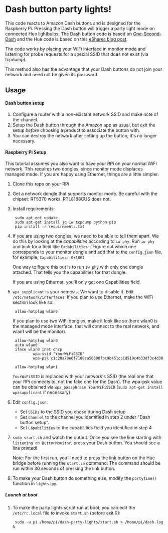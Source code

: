# Dash button party lights!

This code reacts to Amazon Dash buttons and is designed for the Raspberry Pi.
Pressing the Dash button will trigger a party light mode on connected Hue
lightbulbs. The Dash button code is based on
[One-Second-Dash](https://github.com/ridiculousfish/one-second-dash)
and the Hue code is based on this
[eShares blog post](https://blog.esharesinc.com/how-we-connect-our-office-lights-to-nps-twitter-and-slack/).

The code works by placing your WiFi interface in monitor mode and listening for
probe requests for a special SSID that does not exist (via tcpdump).

This method also has the advantage that your Dash buttons do not join your
network and need not be given its password.

## Usage

#### Dash button setup

1. Configure a router with a non-existant network SSID and make note of the
   channel.
2. Setup the Dash button through the Amazon app as usual, but exit the setup
   _before_ choosing a product to associate the button with.
3. You can destroy the network after setting up the button; it's no longer
   necessary.

#### Raspberry Pi Setup

This tutorial assumes you also want to have your RPi on your normal WiFi
network. This requires two dongles, since monitor mode displaces managed mode.
If you are happy using Ethernet, things are a little simpler.

1. Clone this repo on your RPi
2. Get a network dongle that supports monitor mode.
   Be careful with the chipset: RT5370 works, RTL8188CUS does not.
3. Install requirements:

        sudo apt-get update
		sudo apt-get install jq iw tcpdump python-pip
        pip install -r requirements.txt

4. If you are using two dongles, we need to be able to tell them apart.
   We do this by looking at the _capabilities_ according to `iw phy`.
   Run `iw phy` and look for a field like `Capabilities:`.
   Figure out which one corresponds to your monitor dongle and add that to the
   `config.json` file, for example, `Capabilities: 0x1862`
    
    One way to figure this out is to run `iw phy` with only one dongle
    attached. That tells you the capabilities for that dongle.
	
	If you are using Ethernet, you'll only get one Capabilities field.

5. `wpa_supplicant` is your nemesis. We want to disable it.
   Edit `/etc/network/interfaces`. If you plan to use Ethernet, make the WiFi
   section look like so:

        allow-hotplug wlan0
    
	If you plan to use two WiFi dongles, make it look like so
    (here wlan0 is the managed mode interface, that will connect to the real
    network, and wlan1 will be the monitor).

        allow-hotplug wlan0
        auto wlan0
        iface wlan0 inet dhcp
                wpa-ssid "YourWiFiSSID"
                wpa-psk c1c28a70e6f7180ca50300fbc9b451cc1d519c4b33df3c4d30
        
        allow-hotplug wlan1
	
    `YourWiFiSSID` is replaced with your network's SSID (the real one that your
    RPi connects to, not the fake one for the Dash). The wpa-psk value can be
    obtained via `wpa_passphrase YourWiFiSSID`
    (`sudo apt-get install wpasupplicant` if necessary)

6. Edit `config.json`:
   * Set `SSIDs` to the SSID you chose during Dash setup
   * Set `Channel` to the channel you identified in step 2 under
     "Dash button setup".
   * Set `Capabilities` to the capabilities field you identified in step 4

7. `sudo start.sh` and watch the output. Once you see the line starting with
   `listening on ButtonMonitor`, press your Dash button.
   You should see a line printed!

   Note: For the first run, you'll need to press the link button on the
   Hue bridge before running the `start.sh` command.
   The command should be run within 30 seconds of pressing the link button.

8. To make your Dash button do something else, modify the `partyTime()`
   function in `lights.py`.

##### Launch at boot

1. To make the party lights script run at boot, you can edit the
   `/etc/rc.local` file to invoke `start.sh` (before exit 0):

        sudo -u pi /home/pi/dash-party-lights/start.sh > /home/pi/dash.log &
